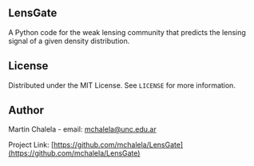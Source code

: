 <!-- DESCRIPTION -->
## LensGate
A Python code for the weak lensing community that predicts the lensing signal of a given density distribution.


<!-- LICENSE -->
## License

Distributed under the MIT License. See `LICENSE` for more information.


<!-- AUTHOR -->
## Author

Martin Chalela - email: mchalela@unc.edu.ar

Project Link: [https://github.com/mchalela/LensGate](https://github.com/mchalela/LensGate)

